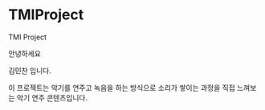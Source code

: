 # TMIProject

TMI Project

안녕하세요

김민찬 입니다.

이 프로젝트는 악기를 연주고 녹음을 하는 방식으로 소리가 쌓이는 과정을 직접 느껴보는 악기 연주 콘텐츠입니다.
